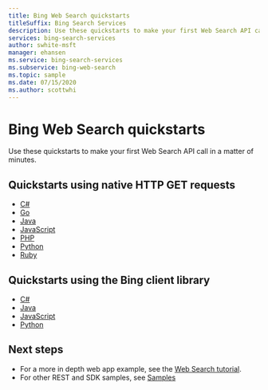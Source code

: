 ```yaml
---
title: Bing Web Search quickstarts
titleSuffix: Bing Search Services
description: Use these quickstarts to make your first Web Search API call in a matter of minutes.
services: bing-search-services
author: swhite-msft
manager: ehansen
ms.service: bing-search-services
ms.subservice: bing-web-search
ms.topic: sample
ms.date: 07/15/2020
ms.author: scottwhi
---
```


# Bing Web Search quickstarts

Use these quickstarts to make your first Web Search API call in a matter of minutes.

## Quickstarts using native HTTP GET requests

- [C#](rest/csharp.md)
- [Go](rest/go.md)
- [Java](rest/java.md)
- [JavaScript](rest/nodejs.md)
- [PHP](rest/php.md)
- [Python](rest/python.md)
- [Ruby](rest/ruby.md)


## Quickstarts using the Bing client library

- [C#](sdk/web-search-client-library-csharp.md)
- [Java](sdk/web-search-client-library-java.md)
- [JavaScript](sdk/web-search-client-library-javascript.md)
- [Python](sdk/web-search-client-library-python.md)


## Next steps

- For a more in depth web app example, see the [Web Search tutorial](../tutorial/bing-web-search-single-page-app.md).
- For other REST and SDK samples, see [Samples](../samples.md)
